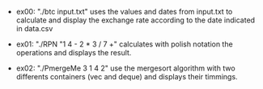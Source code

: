 * ex00: "./btc input.txt" uses the values and dates from input.txt to calculate and display the exchange rate according to the date indicated in data.csv 

* ex01: "./RPN "1 4 - 2 * 3 / 7 +" calculates with polish notation the operations and displays the result. 

* ex02: "./PmergeMe 3 1 4 2" use the mergesort algorithm with two differents containers (vec and deque) and displays their timmings.
